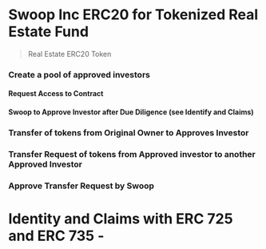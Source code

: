 # Swoop Inc ERC20 for Tokenized Real Estate Fund
> Real Estate ERC20 Token
### Create a pool of approved investors
#### Request Access to Contract
#### Swoop to Approve Investor after Due Diligence (see Identify and Claims)
### Transfer of tokens from Original Owner to Approves Investor
### Transfer Request of tokens from Approved investor to another Approved Investor
### Approve Transfer Request by Swoop

# Identity and Claims with ERC 725 and ERC 735 - 
